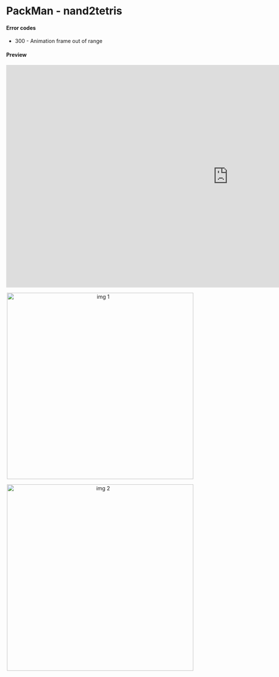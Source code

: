 # PackMan - nand2tetris
####  Error codes
- 300 - Animation frame out of range

####  Preview
<iframe width="1189" height="597" src="https://www.youtube.com/embed/xyKASGNG-qE" title="PacMan - nand2tetris" frameborder="0" allow="accelerometer; autoplay; clipboard-write; encrypted-media; gyroscope; picture-in-picture" allowfullscreen></iframe>

<p align="center">
  <img width="500px" height="auto" src="https://user-images.githubusercontent.com/30002800/209565288-4e13d1e0-ecb3-4636-95a8-d7d0f79ea8f8.PNG" alt="img 1"/>
</p>
<p align="center">
  <img width="500px" height="auto" src="https://user-images.githubusercontent.com/30002800/209565296-78f0f538-5885-4efb-aa08-402d1679311f.png" alt="img 2"/>
</p>
